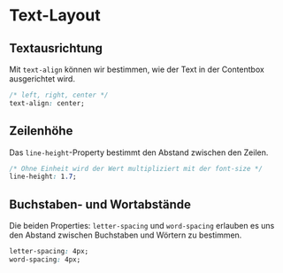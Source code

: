 # Text-Layout

## Textausrichtung

Mit `text-align` können wir bestimmen, wie der Text in der Contentbox ausgerichtet wird.

```CSS
/* left, right, center */
text-align: center;
```

## Zeilenhöhe

Das `line-height`-Property bestimmt den Abstand zwischen den Zeilen.

```CSS
/* Ohne Einheit wird der Wert multipliziert mit der font-size */
line-height: 1.7;
```

## Buchstaben- und Wortabstände

Die beiden Properties: `letter-spacing` und `word-spacing` erlauben es uns den Abstand zwischen Buchstaben und Wörtern zu bestimmen.

```CSS
letter-spacing: 4px;
word-spacing: 4px;
```
